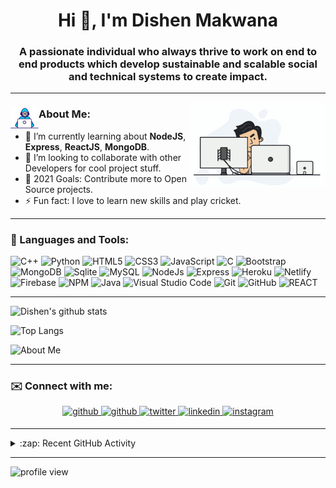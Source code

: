 <h1 align="center">Hi 👋, I'm Dishen Makwana</h1>

<h3 align="center">A passionate individual who always thrive to work on end to end products which develop sustainable and scalable social and technical systems to create impact.</h3>

---

[<img align="right" alt="DishenMakwana | GIF" src="./tenor_setup.gif"/>]()

### <img align="left" alt="DishenMakwana | GIF" src="./Developer.gif" width="45px"/> About Me:

-   🏦 I’m currently learning about **NodeJS**, **Express**, **ReactJS**, **MongoDB**.
-   👯 I’m looking to collaborate with other Developers for cool project stuff.
-   🥅 2021 Goals: Contribute more to Open Source projects.
-   ⚡ Fun fact: I love to learn new skills and play cricket.

---

### 🧰 Languages and Tools:

![C++](https://img.shields.io/badge/C%2B%2B-00599C?style=for-the-badge&logo=c%2B%2B&logoColor=white)
![Python](https://img.shields.io/badge/Python-14354C?style=for-the-badge&logo=python&logoColor=white)
![HTML5](https://img.shields.io/badge/HTML5-E34F26?style=for-the-badge&logo=html5&logoColor=white)
![CSS3](https://img.shields.io/badge/CSS3-1572B6?style=for-the-badge&logo=css3&logoColor=white)
![JavaScript](https://img.shields.io/badge/JavaScript-323330?style=for-the-badge&logo=javascript&logoColor=F7DF1E)
![C](https://img.shields.io/badge/C-00599C?style=for-the-badge&logo=c&logoColor=white)
![Bootstrap](https://img.shields.io/badge/Bootstrap-563D7C?style=for-the-badge&logo=bootstrap&logoColor=white)
![MongoDB](https://img.shields.io/badge/Mongo--db-4DB33D?style=for-the-badge&logo=mongodb&logoColor=green)
![Sqlite](https://img.shields.io/badge/SQLite-07405E?style=for-the-badge&logo=sqlite&logoColor=white)
![MySQL](https://img.shields.io/badge/MySQL-00000F?style=for-the-badge&logo=mysql&logoColor=white)
![NodeJs](https://img.shields.io/badge/Node.js-43853D?style=for-the-badge&logo=node.js&logoColor=white)
![Express](https://img.shields.io/badge/Express-000000?style=for-the-badge&logo=express&logoColor=white)
![Heroku](https://img.shields.io/badge/Heroku-430098?style=for-the-badge&logo=heroku&logoColor=white)
![Netlify](https://img.shields.io/badge/Netlify-00C7B7?style=for-the-badge&logo=netlify&logoColor=white)
![Firebase](https://img.shields.io/badge/firebase%20-%23039BE5.svg?&style=for-the-badge&logo=firebase)
![NPM](https://img.shields.io/badge/npm-CB3837?style=for-the-badge&logo=npm&logoColor=white)
![Java](https://img.shields.io/badge/Java-ED8B00?style=for-the-badge&logo=java&logoColor=white)
![Visual Studio Code](https://img.shields.io/badge/Visual_Studio_Code-0078D4?style=for-the-badge&logo=visual%20studio%20code&logoColor=white)
![Git](https://img.shields.io/badge/Git-F05032?style=for-the-badge&logo=git&logoColor=white)
![GitHub](https://img.shields.io/badge/-GitHub-black?style=for-the-badge&logo=github)
![REACT](https://img.shields.io/badge/React-20232A?style=for-the-badge&logo=react&logoColor=61DAFB)

<!-- <img src="https://img.shields.io/badge/React_Native-20232A?style=for-the-badge&logo=react&logoColor=61DAFB"/> -->
<!-- ![Django](https://img.shields.io/badge/Django-092E20?style=for-the-badge&logo=django&logoColor=white) -->
<!-- ![Google Cloud](https://img.shields.io/badge/Google%20Cloud-black?style=for-the-badge&logo=google-cloud) -->
<!-- ![GraphQL](https://img.shields.io/badge/Graph--ql-0081CB?style=for-the-badge&logo=graphql&logoColor=e535ab) -->
<!-- ![Material-ui](https://img.shields.io/badge/Material--UI-0081CB?style=for-the-badge&logo=material-ui&logoColor=white) -->

---

![Dishen's github stats](https://github-readme-stats.vercel.app/api?username=DishenMakwana&show_icons=true&locale=en&theme=dark&count_private=true)

![Top Langs](https://github-readme-stats.vercel.app/api/top-langs?username=DishenMakwana&show_icons=true&locale=en&theme=dark&layout=compact&langs_count=10&)

![About Me](https://github-readme-streak-stats.herokuapp.com/?user=DishenMakwana&theme=dark)

---

### ✉️ Connect with me:

<div align="center">
<a href="mailto:dishenmakwana.dm@gmail.com" target="_blank">
<img src=https://img.shields.io/badge/Gmail-D14836?style=for-the-badge&logo=gmail&logoColor=white alt=github style="margin-bottom: 5px;" />
</a>

<a href="https://github.com/DishenMakwana" target="_blank">
<img src=https://img.shields.io/badge/github-%2324292e.svg?&style=for-the-badge&logo=github&logoColor=white alt=github style="margin-bottom: 5px;" />
</a>
<a href="https://twitter.com/DishenM" target="_blank">
<img src=https://img.shields.io/badge/twitter-%2300acee.svg?&style=for-the-badge&logo=twitter&logoColor=white alt=twitter style="margin-bottom: 5px;" />
</a>
</a>
<!-- <a href="https://stackoverflow.com/users/15161894/dishen-makwana" target="_blank">
<img src=https://img.shields.io/badge/stackoverflow-%23F28032.svg?&style=for-the-badge&logo=stackoverflow&logoColor=white alt=stackoverflow style="margin-bottom: 5px;" />
</a> -->
<a href="https://linkedin.com/in/dishen-makwana" target="_blank">
<img src=https://img.shields.io/badge/linkedin-%231E77B5.svg?&style=for-the-badge&logo=linkedin&logoColor=white alt=linkedin style="margin-bottom: 5px;" />
</a>
<!-- <a href="https://www.facebook.com/pragati.verma.56863221" target="_blank">
<img src=https://img.shields.io/badge/facebook-%232E87FB.svg?&style=for-the-badge&logo=facebook&logoColor=white alt=facebook style="margin-bottom: 5px;" />
</a> -->
<a href="https://instagram.com/i_dishen_" target="_blank">
<img src=https://img.shields.io/badge/instagram-C13584.svg?&style=for-the-badge&logo=instagram&logoColor=white alt=instagram style="margin-bottom: 5px;" />
</a>
<!-- <a href="https://medium.com/@itispragativerma" target="_blank">
<img src=https://img.shields.io/badge/medium-%23292929.svg?&style=for-the-badge&logo=medium&logoColor=white alt=medium style="margin-bottom: 5px;" />
</a>   -->
</div>
<!-- --- -->

<!-- ### <img align="left" alt="DishenMakwana | GIF" src="Developer.gif" width="45px"/> Competitive Programming: -->

<!-- [<img align="" width=600px alt="DishenMakwana | GIF" src="./code.gif"/>]() -->

---

<details>
  <summary>:zap: Recent GitHub Activity</summary>
  
<!--START_SECTION:activity-->

1. 💪 Opened PR [#8687](https://github.com/education/GitHubGraduation-2021/pull/8687) in [education/GitHubGraduation-2021](https://github.com/education/GitHubGraduation-2021)
2. 💪 Opened PR [#14](https://github.com/dhruv-vachhani/Sports-Academy-Info/pull/14) in [dhruv-vachhani/Sports-Academy-Info](https://github.com/dhruv-vachhani/Sports-Academy-Info)
3. 🎉 Merged PR [#1](https://github.com/DishenMakwana/Sports-Academy-Info/pull/1) in [DishenMakwana/Sports-Academy-Info](https://github.com/DishenMakwana/Sports-Academy-Info)
4. 💪 Opened PR [#1](https://github.com/DishenMakwana/Sports-Academy-Info/pull/1) in [DishenMakwana/Sports-Academy-Info](https://github.com/DishenMakwana/Sports-Academy-Info)

<!--END_SECTION:activity-->

</details>

---

![profile view](https://komarev.com/ghpvc/?username=DishenMakwana)
